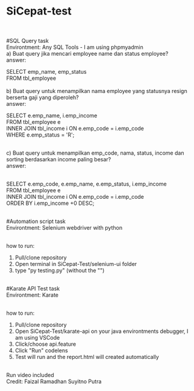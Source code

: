 # SiCepat-test<br><br>

#SQL Query task<br>
Environtment: Any SQL Tools - I am using phpmyadmin<br>
a) Buat query jika mencari employee name dan status employee?<br>
answer:<br>

SELECT emp_name, emp_status<br>
FROM tbl_employee 
<br><br>
b) Buat query untuk menampilkan nama employee yang statusnya resign berserta gaji yang diperoleh?<br>
answer:<br>

SELECT e.emp_name, i.emp_income<br>
FROM tbl_employee e<br>
INNER JOIN tbl_income i ON e.emp_code = i.emp_code<br>
WHERE e.emp_status = 'R';<br><br>

c) Buat query untuk menampilkan emp_code, nama, status, income dan sorting berdasarkan income
paling besar?<br>
answer:<br><br>

SELECT e.emp_code, e.emp_name, e.emp_status, i.emp_income<br>
FROM tbl_employee e<br>
INNER JOIN tbl_income i ON e.emp_code = i.emp_code<br>
ORDER BY i.emp_income +0 DESC;<br><br>

#Automation script task<br>
Environtment: Selenium webdriver with python<br><br>

how to run: <br>
1. Pull/clone repository<br>
2. Open terminal in SiCepat-Test/selenium-ui folder<br>
3. type "py testing.py" (without the "")<br><br>

#Karate API Test task<br>
Environtment: Karate<br><br>

how to run:<br>
1. Pull/clone repository<br>
2. Open SiCepat-Test/karate-api on your java environtments debugger, I am using VSCode<br>
3. Click/choose api.feature<br>
4. Click "Run" codelens<br>
5. Test will run and the report.html will created automatically<br><br>


Run video included<br>
Credit: Faizal Ramadhan Suyitno Putra

